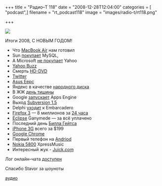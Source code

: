 +++
title = "Радио–Т 118"
date = "2008-12-28T12:04:00"
categories = [ "podcast",]
filename = "rt_podcast118"
image = "images/radio-t/rt118.png"

+++

![](https://radio-t.com/images/radio-t/rt118.png)

Итоги 2008, С НОВЫМ ГОДОМ!


- Что [MacBook Air](http://www.engadget.com/2008/01/25/macbook-air-review/) нам готовил
- Sun [покупает](http://blogs.mysql.com/kaj/2008/01/16/sun-acquires-mysql/) MySQL,
- А Microsoft [не покупает](http://news.bbc.co.uk/2/hi/business/7222114.stm) Yahoo
- [Yahoo Buzz](http://net.compulenta.ru/349805/)
- Смерть [HD-DVD](http://news.cnet.com/Toshiba-says-to-quit-HD-DVD/2100-1041_3-6231027.html)
- [Twitter](http://blogs.praized.com/seb/social-networks/twitter-is-the-new-facebook/)
- [Asus Eepc ](http://hard.compulenta.ru/350408/)
- Яндекс в качестве [народного диска](http://internetno.net/2008/03/14/naroddisk-%E2%80%93-onlaynovyiy-vinchester-ot-yandeksa/)
- В ЖЖ [день тишины](http://internetno.net/2008/03/19/lj_boycot/)
- Google [запускает](http://habrahabr.ru/blogs/google/23113/) Apps Engine
- Выход [Subversion 1.5](http://subversion.tigris.org/svn_1.5_releasenotes.html)
- Delphi [уходит](http://blog.marcocantu.com/blog/delphi_jumps_ship.html) к Embarcadero
- [Firefox 3](http://www.mozilla.com/en-US/firefox/3.0/releasenotes/) — 8 миллионов за [24 часа](http://arstechnica.com/news.ars/post/20080618-firefox-3-launch-a-success-8-million-downloads-in-24-hours.html)
- [Eclipse](http://www.ibm.com/developerworks/opensource/library/os-eclipse-ganymede/) Ganymede — за всё уплачено
- Последний день [Билла Гейтса](http://www.engadget.com/2008/06/27/celebrate-bill-gates-day-with-us/)
- [iPhone 3G](http://www.engadget.com/2008/06/09/iphone-3g-is-finally-official/) всего за $199
- [Google Chrome](http://digg.com/tech_news/BREAKING_Google_Chrome_Just_Launched)
- Первый телефон на [Andriod](http://blog.wired.com/gadgets/2008/09/official-first.html)
- [Nokia 5800](http://www.engadget.com/2008/10/02/nokia-5800-xpressmusic-hands-on/) XpressMusic
- Интересный жук - [Juick.com](http://juick.com/)


Лог онлайн–чата [доступен](http://chat.radio-t.com/logs/radio-t-118.html) 

Спасибо Stavor за шоуноты

[аудио](https://cdn.radio-t.com/rt_podcast118.mp3)
<audio src="https://cdn.radio-t.com/rt_podcast118.mp3" preload="none"></audio>

